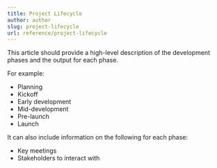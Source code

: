 ```yaml
---
title: Project Lifecycle
author: author
slug: project-lifecycle
url: reference/project-lifecycle
---
```


This article should provide a high-level description of the development phases and the output for each phase.

For example:
* Planning
* Kickoff
* Early development
* Mid-development
* Pre-launch
* Launch

It can also include information on the following for each phase:

* Key meetings
* Stakeholders to interact with
